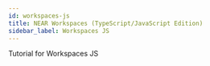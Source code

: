 ```yaml
---
id: workspaces-js
title: NEAR Workspaces (TypeScript/JavaScript Edition)
sidebar_label: Workspaces JS
---
```



Tutorial for Workspaces JS
